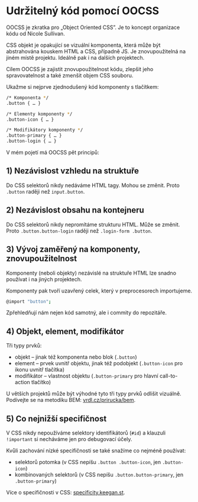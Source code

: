 # Udržitelný kód pomocí OOCSS

OOCSS je zkratka pro „Object Oriented CSS”. Je to koncept organizace kódu od Nicole Sullivan.

CSS objekt je opakující se vizuální komponenta, která může být abstrahována kouskem HTML a CSS, případně JS. Je znovupoužitelná na jiném místě projektu. Ideálně pak i na dalších projektech.

Cílem OOCSS je zajistit znovupoužitelnost kódu, zlepšit jeho spravovatelnost a také zmenšit objem CSS souboru.

Ukažme si nejprve zjednodušený kód komponenty s tlačítkem:

```bash
/* Komponenta */
.button { … }

/* Elementy komponenty */
.button-icon { … }

/* Modifikátory komponenty */
.button-primary { … }
.button-login { … }
```

V mém pojetí má OOCSS pět principů:

## 1) Nezávislost vzhledu na struktuře

Do CSS selektorů nikdy nedáváme HTML tagy. Mohou se změnit. Proto `.button` raději než `input.button`.

## 2) Nezávislost obsahu na kontejneru

Do CSS selektorů nikdy nepromítáme strukturu HTML. Může se změnit. Proto `.button.button-login` raději než `.login-form .button`.

## 3) Vývoj zaměřený na komponenty, znovupoužitelnost

Komponenty (neboli objekty) nezávislé na struktuře HTML lze snadno používat i na jiných projektech.

Komponenty pak tvoří uzavřený celek, který v preprocesorech importujeme.

```bash
@import "button";
```

Zpřehledňují nám nejen kód samotný, ale i commity do repozitáře.

## 4) Objekt, element, modifikátor

Tři typy prvků:

- objekt – jinak též komponenta nebo blok (`.button`)
- element – prvek uvnitř objektu, jinak též podobjekt (`.button-icon` pro ikonu uvnitř tlačítka)
- modifikátor – vlastnost objektu (`.button-primary` pro hlavní call-to-action tlačítko)

U větších projektů může být výhodné tyto tři typy prvků odlišit vizuálně. Podívejte se na metodiku BEM: [vrdl.cz/prirucka/bem](http://www.vzhurudolu.cz/prirucka/bem).

## 5) Co nejnižší specifičnost

V CSS nikdy nepoužíváme selektory identifikátorů (`#id`) a klauzuli `!important` si necháváme jen pro debugovací účely.

Kvůli zachování nízké specifičnosti se také snažíme co nejméně používat:

- selektorů potomka (v CSS nepíšu `.button .button-icon`, jen `.button-icon`)
- kombinovaných selektorů (v CSS nepíšu `.button.button-primary`, jen `.button-primary`)

Více o specifičnosti v CSS: [specificity.keegan.st](http://specificity.keegan.st/).

